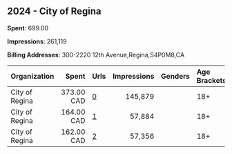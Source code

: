 ## 2024 - City of Regina 
**Spent**: 699.00

**Impressions**: 261,119

**Billing Addresses**: 300-2220 12th Avenue,Regina,S4P0M8,CA

|Organization|Spent|Urls|Impressions|Genders|Age Brackets|Country Codes|
|:---|---:|:---|---:|:---|:---|:---|
|City of Regina|373.00 CAD|[0](https://www.snap.com/political-ads/asset/cbe83742154ad669ca0b65afc2c2fcfbbac4151f99c79d15bcff29b0228dedee?mediaType=mp4)|145,879||18+|canada|
|City of Regina|164.00 CAD|[1](https://www.snap.com/political-ads/asset/fd58c776d6fe3a1729bc02fa22b566bd856dbca86fafd03087d938d72fcc2d98?mediaType=mp4)|57,884||18+|canada|
|City of Regina|162.00 CAD|[2](https://www.snap.com/political-ads/asset/46852043419ee3f0b2983f19bd03b2b954d4f1bc396d144d93c346d5b2ba4c28?mediaType=mp4)|57,356||18+|canada|
